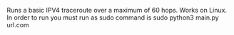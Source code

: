 Runs a basic IPV4 traceroute over a maximum of 60 hops. Works on Linux.
In order to run  you must run as sudo
command is sudo python3 main.py url.com